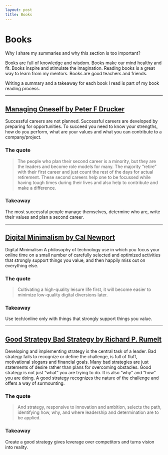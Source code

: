 ```yaml
---
layout: post
title: Books
---
```


# Books
Why I share my summaries and why this section is too important?

Books are full of knowledge and wisdom. Books make our mind healthy and fit. Books inspire and stimulate the imagination.
Reading books is a great way to learn from my mentors. Books are good teachers and friends.

Writing a summary and a takeaway for each book I read is part of my book reading process.

---

## [Managing Oneself by Peter F Drucker](https://www.goodreads.com/book/show/2477223.Managing_Oneself)
Successful careers are not planned. Successful careers are developed by preparing for opportunities. To succeed you need to know your strengths, how do you perform, what are your values and what you can contribute to a company/project.

### The quote
> The people who plan their second career is a minority, but they are the leaders and become role models for many. The majority “retire” with their first career and just count the rest of the days for actual retirement. These second careers help one to be focussed while having tough times during their lives and also help to contribute and make a difference.

### Takeaway
The most successful people manage themselves, determine who are, write their values and plan a second career.

---

## [Digital Minimalism by Cal Newport](https://www.goodreads.com/book/show/40672036-digital-minimalism)
Digital Minimalism  A philosophy of technology use in which you focus your online time on a small number of carefully selected and optimized activities that strongly support things you value, and then happily miss out on everything else.

### The quote
> Cultivating a high-quality leisure life first, it will become easier to minimize low-quality digital diversions later.

### Takeaway
Use tech/online only with things that strongly support things you value.

---

## [Good Strategy Bad Strategy by Richard P. Rumelt](https://www.goodreads.com/book/show/11721966-good-strategy-bad-strategy)
Developing and implementing strategy is the central task of a leader. Bad strategy fails to recognize or define the challenge, is full of fluff, motivational slogans and financial goals. Many bad strategies are just statements of desire rather than plans for overcoming obstacles.
Good strategy is not just “what” you are trying to do. It is also “why” and “how” you are doing. A good strategy recognizes the nature of the challenge and offers a way of surmounting.

### The quote
> And strategy, responsive to innovation and ambition, selects the path, identifying how, why, and where leadership and determination are to be applied.

### Takeaway
Create a good strategy gives leverage over competitors and turns vision into reality.


